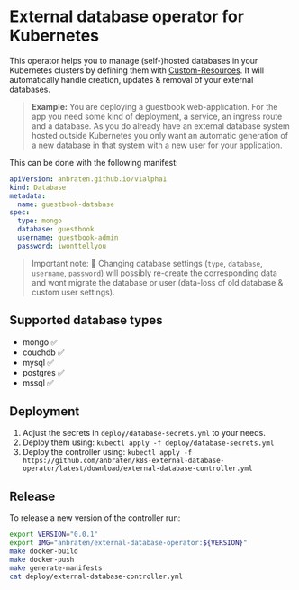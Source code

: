 # External database operator for Kubernetes

This operator helps you to manage (self-)hosted databases in your Kubernetes clusters by defining them with [Custom-Resources](https://kubernetes.io/docs/concepts/extend-kubernetes/api-extension/custom-resources/).
It will automatically handle creation, updates & removal of your external databases.

> **Example:** You are deploying a guestbook web-application. For the app you need some kind of deployment, a service, an ingress route and a database.
> As you do already have an external database system hosted outside Kubernetes you only want an automatic generation of a new database in that system with a new user for your application.

This can be done with the following manifest:

```yaml
apiVersion: anbraten.github.io/v1alpha1
kind: Database
metadata:
  name: guestbook-database
spec:
  type: mongo
  database: guestbook
  username: guestbook-admin
  password: iwonttellyou
```

> Important note: :rotating_light: Changing database settings (`type`, `database`, `username`, `password`) will possibly re-create the corresponding data and wont migrate the database or user (data-loss of old database & custom user settings).

## Supported database types

- mongo :white_check_mark:
- couchdb :white_check_mark:
- mysql :white_check_mark:
- postgres :white_check_mark:
- mssql :white_check_mark:

## Deployment

1. Adjust the secrets in `deploy/database-secrets.yml` to your needs.
1. Deploy them using: `kubectl apply -f deploy/database-secrets.yml`
1. Deploy the controller using: `kubectl apply -f https://github.com/anbraten/k8s-external-database-operator/latest/download/external-database-controller.yml`

## Release

To release a new version of the controller run:

```bash
export VERSION="0.0.1"
export IMG="anbraten/external-database-operator:${VERSION}"
make docker-build
make docker-push
make generate-manifests
cat deploy/external-database-controller.yml
```